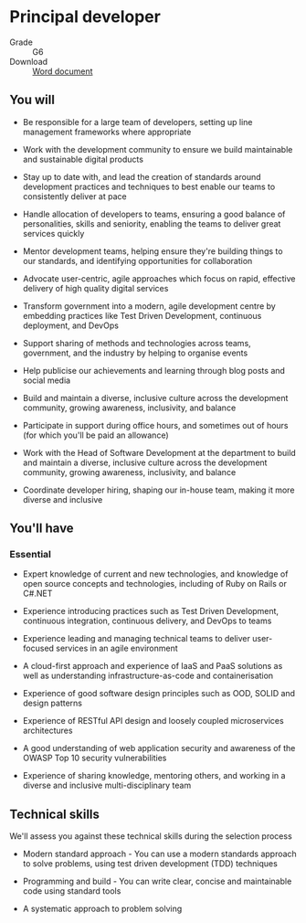 # Principal developer

<dl class="govuk-summary-list">
  <div class="govuk-summary-list__row">
    <dt class="govuk-summary-list__key">
      Grade
    </dt>
    <dd class="govuk-summary-list__value">
      G6
    </dd>
  </div>
   <div class="govuk-summary-list__row" data-ignore="true">
    <dt class="govuk-summary-list__key">
      Download
    </dt>
    <dd class="govuk-summary-list__value">
      <a href="word">Word document</a>
    </dd>
  </div></dl>

## You will

* Be responsible for a large team of developers, setting up line management frameworks where appropriate

* Work with the development community to ensure we build maintainable and sustainable digital products

* Stay up to date with, and lead the creation of standards around development practices and techniques to best enable our teams to consistently deliver at pace

* Handle allocation of developers to teams, ensuring a good balance of personalities, skills and seniority, enabling the teams to deliver great services quickly

* Mentor development teams, helping ensure they're building things to our standards, and identifying opportunities for collaboration

* Advocate user-centric, agile approaches which focus on rapid, effective delivery of high quality digital services

* Transform government into a modern, agile development centre by embedding practices like Test Driven Development, continuous deployment, and DevOps

* Support sharing of methods and technologies across teams, government, and the industry by helping to organise events

* Help publicise our achievements and learning through blog posts and social media

* Build and maintain a diverse, inclusive culture across the development community, growing awareness, inclusivity, and balance

* Participate in support during office hours, and sometimes out of hours (for which you'll be paid an allowance)

* Work with the Head of Software Development at the department to build and maintain a diverse, inclusive culture across the development community, growing awareness, inclusivity, and balance

* Coordinate developer hiring, shaping our in-house team, making it more diverse and inclusive

## You'll have

### Essential

* Expert knowledge of current and new technologies, and knowledge of open source concepts and technologies, including of Ruby on Rails or C#.NET

* Experience introducing practices such as Test Driven Development, continuous integration, continuous delivery, and DevOps to teams

* Experience leading and managing technical teams to deliver user-focused services in an agile environment

* A cloud-first approach and experience of IaaS and PaaS solutions as well as understanding infrastructure-as-code and containerisation

* Experience of good software design principles such as OOD, SOLID and design patterns

* Experience of RESTful API design and loosely coupled microservices architectures

* A good understanding of web application security and awareness of the OWASP Top 10 security vulnerabilities

* Experience of sharing knowledge, mentoring others, and working in a diverse and inclusive multi-disciplinary team

## Technical skills

We'll assess you against these technical skills during the selection process

* Modern standard approach - You can use a modern standards approach to solve problems, using test driven development (TDD) techniques

* Programming and build - You can write clear, concise and maintainable code using standard tools

* A systematic approach to problem solving